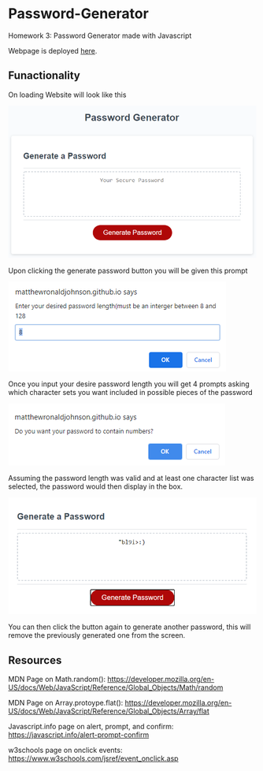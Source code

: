# Password-Generator
Homework 3: Password Generator made with Javascript

Webpage is deployed [here](https://matthewronaldjohnson.github.io/Password-Generator/).

## Funactionality 

On loading Website will look like this

![default view](https://raw.githubusercontent.com/MatthewRonaldJohnson/Password-Generator/main/assets/img/Default-Screen.PNG)

Upon clicking the generate password button you will be given this prompt

![password length prompt](https://raw.githubusercontent.com/MatthewRonaldJohnson/Password-Generator/main/assets/img/passWordLength.PNG)

Once you input your desire password length you will get 4 prompts asking which character sets you want included in possible pieces of the password

![Character List select prompt](https://raw.githubusercontent.com/MatthewRonaldJohnson/Password-Generator/main/assets/img/char-list-select.PNG)

Assuming the password length was valid and at least one character list was selected, the password would then display in the box. 

![Generated Password Example](https://raw.githubusercontent.com/MatthewRonaldJohnson/Password-Generator/main/assets/img/generated-password.PNG)

You can then click the button again to generate another password, this will remove the previously generated one from the screen.

## Resources 

MDN Page on Math.random(): https://developer.mozilla.org/en-US/docs/Web/JavaScript/Reference/Global_Objects/Math/random

MDN Page on Array.protoype.flat(): https://developer.mozilla.org/en-US/docs/Web/JavaScript/Reference/Global_Objects/Array/flat

Javascript.info page on alert, prompt, and confirm: https://javascript.info/alert-prompt-confirm

w3schools page on onclick events: https://www.w3schools.com/jsref/event_onclick.asp
